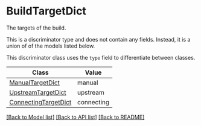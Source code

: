 # BuildTargetDict

The targets of the build.

This is a discriminator type and does not contain any fields. Instead, it is a union
of of the models listed below.

This discriminator class uses the `type` field to differentiate between classes.

| Class | Value
| ------------ | -------------
[ManualTargetDict](ManualTargetDict.md) | manual
[UpstreamTargetDict](UpstreamTargetDict.md) | upstream
[ConnectingTargetDict](ConnectingTargetDict.md) | connecting


[[Back to Model list]](../../../README.md#models-v2-link) [[Back to API list]](../../README.md#documentation-for-api-endpoints) [[Back to README]](../../README.md)
